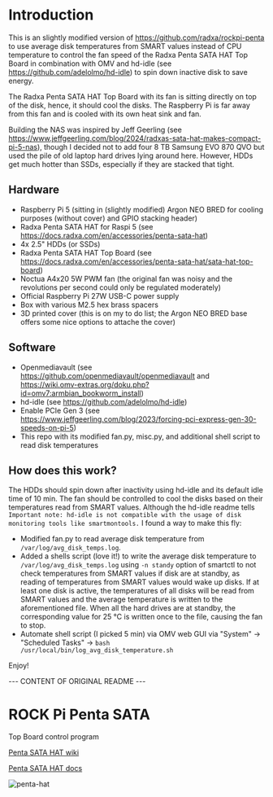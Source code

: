 # Introduction

This is an slightly modified version of https://github.com/radxa/rockpi-penta to use average disk temperatures from SMART values instead of CPU temperature to control the fan speed of the Radxa Penta SATA HAT Top Board in combination with OMV and hd-idle (see https://github.com/adelolmo/hd-idle) to spin down inactive disk to save energy. 

The Radxa Penta SATA HAT Top Board with its fan is sitting directly on top of the disk, hence, it should cool the disks. The Raspberry Pi is far away from this fan and is cooled with its own heat sink and fan.

Building the NAS was inspired by Jeff Geerling (see https://www.jeffgeerling.com/blog/2024/radxas-sata-hat-makes-compact-pi-5-nas), though I decided not to add four 8 TB Samsung EVO 870 QVO but used the pile of old laptop hard drives lying around here. However, HDDs get much hotter than SSDs, especially if they are stacked that tight.  

## Hardware

- Raspberry Pi 5 (sitting in (slightly modified) Argon NEO BRED for cooling purposes (without cover) and GPIO stacking header)
- Radxa Penta SATA HAT for Raspi 5 (see https://docs.radxa.com/en/accessories/penta-sata-hat)
- 4x 2.5" HDDs (or SSDs)
- Radxa Penta SATA HAT Top Board (see https://docs.radxa.com/en/accessories/penta-sata-hat/sata-hat-top-board)
- Noctua A4x20 5W PWM fan (the original fan was noisy and the revolutions per second could only be regulated moderately)
- Official Raspberry Pi 27W USB-C power supply 
- Box with various M2.5 hex brass spacers
- 3D printed cover (this is on my to do list; the Argon NEO BRED base offers some nice options to attache the cover)

## Software

- Openmediavault (see https://github.com/openmediavault/openmediavault and https://wiki.omv-extras.org/doku.php?id=omv7:armbian_bookworm_install)
- hd-idle (see https://github.com/adelolmo/hd-idle)
- Enable PCIe Gen 3 (see https://www.jeffgeerling.com/blog/2023/forcing-pci-express-gen-30-speeds-on-pi-5)
- This repo with its modified fan.py, misc.py, and additional shell script to read disk temperatures

## How does this work?

The HDDs should spin down after inactivity using hd-idle and its default idle time of 10 min. The fan should be controlled to cool the disks based on their temperatures read from SMART values. Although the hd-idle readme tells `Important note: hd-idle is not compatible with the usage of disk monitoring tools like smartmontools.` I found a way to make this fly:
- Modified fan.py to read average disk temperature from `/var/log/avg_disk_temps.log`. 
- Added a shells script (love it!) to write the average disk temperature to `/var/log/avg_disk_temps.log` using `-n standy` option of smartctl to not check temperatures from SMART values if disk are at standby, as reading of temperatures from SMART values would wake up disks. If at least one disk is active, the temperatures of all disks will be read from SMART values and the average temperature is written to the aforementioned file. When all the hard drives are at standby, the corresponding value for 25 °C is written once to the file, causing the fan to stop.
- Automate shell script (I picked 5 min) via OMV web GUI via "System" -> "Scheduled Tasks" -> `bash /usr/local/bin/log_avg_disk_temperature.sh`

Enjoy!

--- CONTENT OF ORIGINAL README ---

# ROCK Pi Penta SATA

Top Board control program

[Penta SATA HAT wiki](<https://wiki.radxa.com/Penta_SATA_HAT>)

[Penta SATA HAT docs](https://docs.radxa.com/en/accessories/penta-sata-hat)

![penta-hat](images/penta-sata-hat.png)
